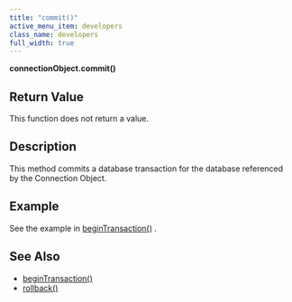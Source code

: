 ```yaml
---
title: "commit()"
active_menu_item: developers
class_name: developers
full_width: true
---
```



**connectionObject.commit()**

## Return Value

This function does not return a value.

## Description

This method commits a database transaction for the database referenced by the Connection Object.

## Example

See the example in [beginTransaction()](/developers/documentation/scripting-apis/server-side-api/ssj-object/database/begintransaction) .

## See Also

 - [beginTransaction()](/developers/documentation/scripting-apis/server-side-api/ssj-object/database/begintransaction)
 - [rollback()](/developers/documentation/scripting-apis/server-side-api/ssj-object/database/rollback)

